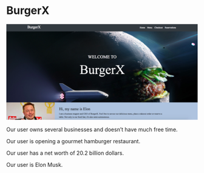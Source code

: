 # BurgerX

![](client/src/Media/webpic.png)



Our user owns several businesses and doesn’t have much free time.





Our user is opening a gourmet hamburger restaurant.





Our user has a net worth of 20.2 billion dollars.





Our user is Elon Musk.

